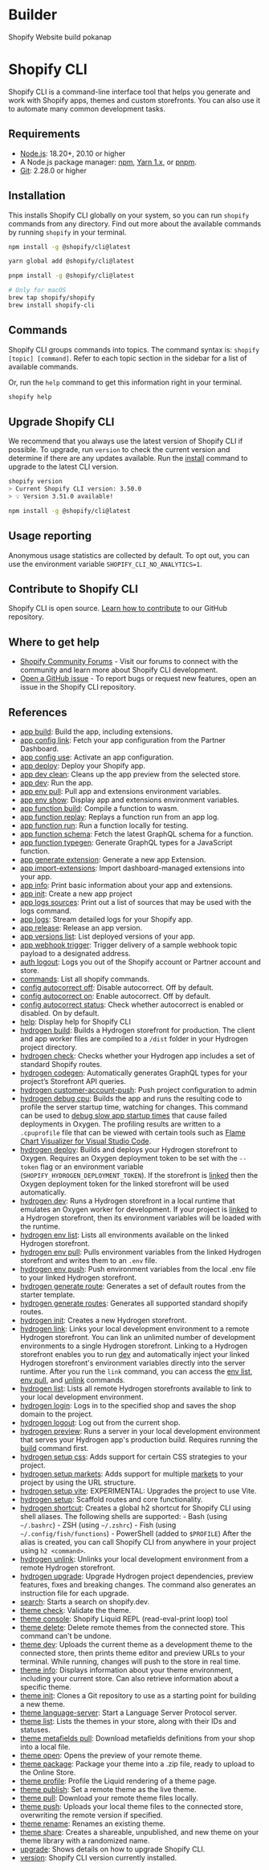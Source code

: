 # Builder
Shopify Website build pokanap
# Shopify CLI

Shopify CLI is a command-line interface tool that helps you generate and work with Shopify apps, themes and custom storefronts. You can also use it to automate many common development tasks.

## Requirements


- [Node.js](https://nodejs.org/en/download/): 18.20+, 20.10 or higher
- A Node.js package manager: [npm](https://www.npmjs.com/get-npm), [Yarn 1.x](https://classic.yarnpkg.com/lang/en/docs/install), or [pnpm](https://pnpm.io/installation).
- [Git](https://git-scm.com/downloads): 2.28.0 or higher


## Installation

This installs Shopify CLI globally on your system, so you can run `shopify` commands from any directory. Find out more about the available commands by running `shopify` in your terminal.
```bash
npm install -g @shopify/cli@latest

```

```bash
yarn global add @shopify/cli@latest

```

```bash
pnpm install -g @shopify/cli@latest

```

```bash
# Only for macOS
brew tap shopify/shopify
brew install shopify-cli

```


## Commands


Shopify CLI groups commands into topics. The command syntax is: `shopify [topic] [command]`.
Refer to each topic section in the sidebar for a list of available commands.

Or, run the `help` command to get this information right in your terminal.

```bash
shopify help

```


## Upgrade Shopify CLI

We recommend that you always use the latest version of Shopify CLI if possible. To upgrade, run `version` to check the current version and determine if there are any updates available. Run the [install](#installation) command to upgrade to the latest CLI version.
```bash
shopify version
> Current Shopify CLI version: 3.50.0
> 💡 Version 3.51.0 available!

npm install -g @shopify/cli@latest

```


## Usage reporting

Anonymous usage statistics are collected by default. To opt out, you can use the environment variable `SHOPIFY_CLI_NO_ANALYTICS=1`.

## Contribute to Shopify CLI

Shopify CLI is open source. [Learn how to contribute](https://github.com/Shopify/cli/wiki/Contributors:-Introduction) to our GitHub repository.

## Where to get help


- [Shopify Community Forums](https://community.shopify.com/) - Visit our forums to connect with the community and learn more about Shopify CLI development.
- [Open a GitHub issue](https://github.com/shopify/cli/issues) - To report bugs or request new features, open an issue in the Shopify CLI repository.


## References

- [app build](https://shopify.dev/docs/api/shopify-cli/app/app-build.txt): Build the app, including extensions.
- [app config link](https://shopify.dev/docs/api/shopify-cli/app/app-config-link.txt): Fetch your app configuration from the Partner Dashboard.
- [app config use](https://shopify.dev/docs/api/shopify-cli/app/app-config-use.txt): Activate an app configuration.
- [app deploy](https://shopify.dev/docs/api/shopify-cli/app/app-deploy.txt): Deploy your Shopify app.
- [app dev clean](https://shopify.dev/docs/api/shopify-cli/app/app-dev-clean.txt): Cleans up the app preview from the selected store.
- [app dev](https://shopify.dev/docs/api/shopify-cli/app/app-dev.txt): Run the app.
- [app env pull](https://shopify.dev/docs/api/shopify-cli/app/app-env-pull.txt): Pull app and extensions environment variables.
- [app env show](https://shopify.dev/docs/api/shopify-cli/app/app-env-show.txt): Display app and extensions environment variables.
- [app function build](https://shopify.dev/docs/api/shopify-cli/app/app-function-build.txt): Compile a function to wasm.
- [app function replay](https://shopify.dev/docs/api/shopify-cli/app/app-function-replay.txt): Replays a function run from an app log.
- [app function run](https://shopify.dev/docs/api/shopify-cli/app/app-function-run.txt): Run a function locally for testing.
- [app function schema](https://shopify.dev/docs/api/shopify-cli/app/app-function-schema.txt): Fetch the latest GraphQL schema for a function.
- [app function typegen](https://shopify.dev/docs/api/shopify-cli/app/app-function-typegen.txt): Generate GraphQL types for a JavaScript function.
- [app generate extension](https://shopify.dev/docs/api/shopify-cli/app/app-generate-extension.txt): Generate a new app Extension.
- [app import-extensions](https://shopify.dev/docs/api/shopify-cli/app/app-import-extensions.txt): Import dashboard-managed extensions into your app.
- [app info](https://shopify.dev/docs/api/shopify-cli/app/app-info.txt): Print basic information about your app and extensions.
- [app init](https://shopify.dev/docs/api/shopify-cli/app/app-init.txt): Create a new app project
- [app logs sources](https://shopify.dev/docs/api/shopify-cli/app/app-logs-sources.txt): Print out a list of sources that may be used with the logs command.
- [app logs](https://shopify.dev/docs/api/shopify-cli/app/app-logs.txt): Stream detailed logs for your Shopify app.
- [app release](https://shopify.dev/docs/api/shopify-cli/app/app-release.txt): Release an app version.
- [app versions list](https://shopify.dev/docs/api/shopify-cli/app/app-versions-list.txt): List deployed versions of your app.
- [app webhook trigger](https://shopify.dev/docs/api/shopify-cli/app/app-webhook-trigger.txt): Trigger delivery of a sample webhook topic payload to a designated address.
- [auth logout](https://shopify.dev/docs/api/shopify-cli/general-commands/auth-logout.txt): Logs you out of the Shopify account or Partner account and store.
- [commands](https://shopify.dev/docs/api/shopify-cli/general-commands/commands.txt): List all shopify commands.
- [config autocorrect off](https://shopify.dev/docs/api/shopify-cli/general-commands/config-autocorrect-off.txt): Disable autocorrect. Off by default.
- [config autocorrect on](https://shopify.dev/docs/api/shopify-cli/general-commands/config-autocorrect-on.txt): Enable autocorrect. Off by default.
- [config autocorrect status](https://shopify.dev/docs/api/shopify-cli/general-commands/config-autocorrect-status.txt): Check whether autocorrect is enabled or disabled. On by default.
- [help](https://shopify.dev/docs/api/shopify-cli/general-commands/help.txt): Display help for Shopify CLI
- [hydrogen build](https://shopify.dev/docs/api/shopify-cli/hydrogen/hydrogen-build.txt): Builds a Hydrogen storefront for production. The client and app worker files are compiled to a `/dist` folder in your Hydrogen project directory.
- [hydrogen check](https://shopify.dev/docs/api/shopify-cli/hydrogen/hydrogen-check.txt): Checks whether your Hydrogen app includes a set of standard Shopify routes.
- [hydrogen codegen](https://shopify.dev/docs/api/shopify-cli/hydrogen/hydrogen-codegen.txt): Automatically generates GraphQL types for your project’s Storefront API queries.
- [hydrogen customer-account-push](https://shopify.dev/docs/api/shopify-cli/hydrogen/hydrogen-customer-account-push.txt): Push project configuration to admin
- [hydrogen debug cpu](https://shopify.dev/docs/api/shopify-cli/hydrogen/hydrogen-debug-cpu.txt): Builds the app and runs the resulting code to profile the server startup time, watching for changes. This command can be used to [debug slow app startup times](https://shopify.dev/docs/custom-storefronts/hydrogen/debugging/cpu-startup) that cause failed deployments in Oxygen.    The profiling results are written to a `.cpuprofile` file that can be viewed with certain tools such as [Flame Chart Visualizer for Visual Studio Code](https://marketplace.visualstudio.com/items?itemName=ms-vscode.vscode-js-profile-flame).
- [hydrogen deploy](https://shopify.dev/docs/api/shopify-cli/hydrogen/hydrogen-deploy.txt): Builds and deploys your Hydrogen storefront to Oxygen. Requires an Oxygen deployment token to be set with the `--token` flag or an environment variable (`SHOPIFY_HYDROGEN_DEPLOYMENT_TOKEN`). If the storefront is [linked](https://shopify.dev/docs/api/shopify-cli/hydrogen/hydrogen-link) then the Oxygen deployment token for the linked storefront will be used automatically.
- [hydrogen dev](https://shopify.dev/docs/api/shopify-cli/hydrogen/hydrogen-dev.txt): Runs a Hydrogen storefront in a local runtime that emulates an Oxygen worker for development.    If your project is [linked](https://shopify.dev/docs/api/shopify-cli/hydrogen/hydrogen-link) to a Hydrogen storefront, then its environment variables will be loaded with the runtime.
- [hydrogen env list](https://shopify.dev/docs/api/shopify-cli/hydrogen/hydrogen-env-list.txt): Lists all environments available on the linked Hydrogen storefront.
- [hydrogen env pull](https://shopify.dev/docs/api/shopify-cli/hydrogen/hydrogen-env-pull.txt): Pulls environment variables from the linked Hydrogen storefront and writes them to an `.env` file.
- [hydrogen env push](https://shopify.dev/docs/api/shopify-cli/hydrogen/hydrogen-env-push.txt): Push environment variables from the local .env file to your linked Hydrogen storefront.
- [hydrogen generate route](https://shopify.dev/docs/api/shopify-cli/hydrogen/hydrogen-generate-route.txt): Generates a set of default routes from the starter template.
- [hydrogen generate routes](https://shopify.dev/docs/api/shopify-cli/hydrogen/hydrogen-generate-routes.txt): Generates all supported standard shopify routes.
- [hydrogen init](https://shopify.dev/docs/api/shopify-cli/hydrogen/hydrogen-init.txt): Creates a new Hydrogen storefront.
- [hydrogen link](https://shopify.dev/docs/api/shopify-cli/hydrogen/hydrogen-link.txt): Links your local development environment to a remote Hydrogen storefront. You can link an unlimited number of development environments to a single Hydrogen storefront.    Linking to a Hydrogen storefront enables you to run [dev](https://shopify.dev/docs/api/shopify-cli/hydrogen/hydrogen-dev) and automatically inject your linked Hydrogen storefront's environment variables directly into the server runtime.    After you run the `link` command, you can access the [env list](https://shopify.dev/docs/api/shopify-cli/hydrogen/hydrogen-env-list), [env pull](https://shopify.dev/docs/api/shopify-cli/hydrogen/hydrogen-env-pull), and [unlink](https://shopify.dev/docs/api/shopify-cli/hydrogen/hydrogen-unlink) commands.
- [hydrogen list](https://shopify.dev/docs/api/shopify-cli/hydrogen/hydrogen-list.txt): Lists all remote Hydrogen storefronts available to link to your local development environment.
- [hydrogen login](https://shopify.dev/docs/api/shopify-cli/hydrogen/hydrogen-login.txt): Logs in to the specified shop and saves the shop domain to the project.
- [hydrogen logout](https://shopify.dev/docs/api/shopify-cli/hydrogen/hydrogen-logout.txt): Log out from the current shop.
- [hydrogen preview](https://shopify.dev/docs/api/shopify-cli/hydrogen/hydrogen-preview.txt): Runs a server in your local development environment that serves your Hydrogen app's production build. Requires running the [build](https://shopify.dev/docs/api/shopify-cli/hydrogen/hydrogen-build) command first.
- [hydrogen setup css](https://shopify.dev/docs/api/shopify-cli/hydrogen/hydrogen-setup-css.txt): Adds support for certain CSS strategies to your project.
- [hydrogen setup markets](https://shopify.dev/docs/api/shopify-cli/hydrogen/hydrogen-setup-markets.txt): Adds support for multiple [markets](https://shopify.dev/docs/custom-storefronts/hydrogen/markets) to your project by using the URL structure.
- [hydrogen setup vite](https://shopify.dev/docs/api/shopify-cli/hydrogen/hydrogen-setup-vite.txt): EXPERIMENTAL: Upgrades the project to use Vite.
- [hydrogen setup](https://shopify.dev/docs/api/shopify-cli/hydrogen/hydrogen-setup.txt): Scaffold routes and core functionality.
- [hydrogen shortcut](https://shopify.dev/docs/api/shopify-cli/hydrogen/hydrogen-shortcut.txt): Creates a global h2 shortcut for Shopify CLI using shell aliases.    The following shells are supported:    - Bash (using `~/.bashrc`)   - ZSH (using `~/.zshrc`)   - Fish (using `~/.config/fish/functions`)   - PowerShell (added to `$PROFILE`)    After the alias is created, you can call Shopify CLI from anywhere in your project using `h2 <command>`.
- [hydrogen unlink](https://shopify.dev/docs/api/shopify-cli/hydrogen/hydrogen-unlink.txt): Unlinks your local development environment from a remote Hydrogen storefront.
- [hydrogen upgrade](https://shopify.dev/docs/api/shopify-cli/hydrogen/hydrogen-upgrade.txt): Upgrade Hydrogen project dependencies, preview features, fixes and breaking changes. The command also generates an instruction file for each upgrade.
- [search](https://shopify.dev/docs/api/shopify-cli/general-commands/search.txt): Starts a search on shopify.dev.
- [theme check](https://shopify.dev/docs/api/shopify-cli/theme/theme-check.txt): Validate the theme.
- [theme console](https://shopify.dev/docs/api/shopify-cli/theme/theme-console.txt): Shopify Liquid REPL (read-eval-print loop) tool
- [theme delete](https://shopify.dev/docs/api/shopify-cli/theme/theme-delete.txt): Delete remote themes from the connected store. This command can't be undone.
- [theme dev](https://shopify.dev/docs/api/shopify-cli/theme/theme-dev.txt): Uploads the current theme as a development theme to the connected store, then prints theme editor and preview URLs to your terminal. While running, changes will push to the store in real time.
- [theme info](https://shopify.dev/docs/api/shopify-cli/theme/theme-info.txt): Displays information about your theme environment, including your current store. Can also retrieve information about a specific theme.
- [theme init](https://shopify.dev/docs/api/shopify-cli/theme/theme-init.txt): Clones a Git repository to use as a starting point for building a new theme.
- [theme language-server](https://shopify.dev/docs/api/shopify-cli/theme/theme-language-server.txt): Start a Language Server Protocol server.
- [theme list](https://shopify.dev/docs/api/shopify-cli/theme/theme-list.txt): Lists the themes in your store, along with their IDs and statuses.
- [theme metafields pull](https://shopify.dev/docs/api/shopify-cli/theme/theme-metafields-pull.txt): Download metafields definitions from your shop into a local file.
- [theme open](https://shopify.dev/docs/api/shopify-cli/theme/theme-open.txt): Opens the preview of your remote theme.
- [theme package](https://shopify.dev/docs/api/shopify-cli/theme/theme-package.txt): Package your theme into a .zip file, ready to upload to the Online Store.
- [theme profile](https://shopify.dev/docs/api/shopify-cli/theme/theme-profile.txt): Profile the Liquid rendering of a theme page.
- [theme publish](https://shopify.dev/docs/api/shopify-cli/theme/theme-publish.txt): Set a remote theme as the live theme.
- [theme pull](https://shopify.dev/docs/api/shopify-cli/theme/theme-pull.txt): Download your remote theme files locally.
- [theme push](https://shopify.dev/docs/api/shopify-cli/theme/theme-push.txt): Uploads your local theme files to the connected store, overwriting the remote version if specified.
- [theme rename](https://shopify.dev/docs/api/shopify-cli/theme/theme-rename.txt): Renames an existing theme.
- [theme share](https://shopify.dev/docs/api/shopify-cli/theme/theme-share.txt): Creates a shareable, unpublished, and new theme on your theme library with a randomized name.
- [upgrade](https://shopify.dev/docs/api/shopify-cli/general-commands/upgrade.txt): Shows details on how to upgrade Shopify CLI.
- [version](https://shopify.dev/docs/api/shopify-cli/general-commands/version.txt): Shopify CLI version currently installed.



